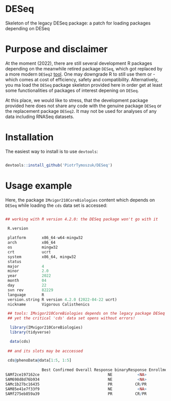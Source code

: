 # DESeq
Skeleton of the legacy DESeq package: a patch for loading packages depending on DESeq

# Purpose and disclaimer

At the moment (2022), there are still several development R packages depending on the meanwhile retired package `DESeq`, which got replaced by a more modern `DESeq2` [tool](https://github.com/mikelove/DESeq2). One may downgrade R to still use them or - which comes at cost of efficiency, safety and compatibility. Alternatively, you ma load the `DESeq` package skeleton provided here in order get at least some functionalities of packages of interest depening on `DESeq`.

At this place, we would like to stress, that the development package provided here does not share any code with the genuine package `DESeq` or the replacement package `DESeq2`. It may not be used for analyses of any data including RNASeq datasets.

# Installation

The easiest way to install is to use `devtools`:

```r

devtools::install_github('PiotrTymoszuk/DESeq')

```

# Usage example

Here, the package `IMvigor210CoreBiologies` content which depends on `DESeq` while loading the `cds` data set is accessed:

```r

## working with R version 4.2.0: the DESeq package won't go with it

 R.version
 
 platform       x86_64-w64-mingw32               
 arch           x86_64                           
 os             mingw32                          
 crt            ucrt                             
 system         x86_64, mingw32                  
 status                                          
 major          4                                
 minor          2.0                              
 year           2022                             
 month          04                               
 day            22                               
 svn rev        82229                            
 language       R                                
 version.string R version 4.2.0 (2022-04-22 ucrt)
 nickname       Vigorous Calisthenics

 ## tools: IMvigor210CoreBiologies depends on the legacy package DESeq
 ## yet the critical 'cds' data set opens without errors!

  library(IMvigor210CoreBiologies)
  library(tidyverse)

  data(cds)
  
 ## and its slots may be acccessed
 
 cds@phenoData@data[1:5, 1:5]
 
                Best Confirmed Overall Response binaryResponse Enrollment IC IC Level TC Level
SAMf2ce197162ce                              NE           <NA>           IC1      IC1      TC1
SAM698d8d76b934                              NE           <NA>           IC1      IC1      TC0
SAMc1b27bc16435                              PR          CR/PR           IC2     IC2+      TC0
SAM85e41e7f33f9                              NE           <NA>           IC1      IC1      TC1
SAMf275eb859a39                              PR          CR/PR           IC1      IC1      TC0

```
